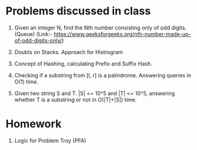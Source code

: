 # Problems discussed in class
1. Given an integer N, find the Nth number consisting only of odd digits. (Queue)
	(Link:- https://www.geeksforgeeks.org/nth-number-made-up-of-odd-digits-only/)

2. Doubts on Stacks. Approach for Histrogram

3. Concept of Hashing, calculating Prefix and Suffix Hash.

4. Checking if a substring from [l, r] is a palindrome. Answering queries in O(1) time.

5. Given two string S and T. |S| <= 10^5 and |T| <= 10^5, answering whether T is a substring or not in O(|T|+|S|) time.

# Homework

1. Logic for Problem Troy (PFA)


